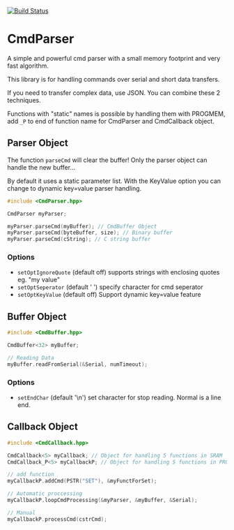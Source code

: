 [![Build Status](https://travis-ci.org/pvizeli/CmdParser.svg?branch=master)](https://travis-ci.org/pvizeli/CmdParser)

# CmdParser
A simple and powerful cmd parser with a small memory footprint and very fast algorithm.

This library is for handling commands over serial and short data transfers.

If you need to transfer complex data, use JSON. You can combine these 2 techniques.

Functions with "static" names is possible by handling them with PROGMEM,
add ```_P``` to end of function name for CmdParser and CmdCallback object.

## Parser Object

The function ```parseCmd``` will clear the buffer! Only the parser object can
handle the new buffer...

By default it uses a static parameter list. With the KeyValue option you can change
to dynamic key=value parser handling.

```c++
#include <CmdParser.hpp>

CmdParser myParser;

myParser.parseCmd(myBuffer); // CmdBuffer Object
myParser.parseCmd(byteBuffer, size); // Binary buffer
myParser.parseCmd(cString); // C string buffer

```

### Options
- ```setOptIgnoreQuote``` (default off) supports strings with enclosing quotes eg. "my value"
- ```setOptSeperator``` (default ' ') specify character for cmd seperator
- ```setOptKeyValue``` (default off) Support dynamic key=value feature


## Buffer Object

```c++
#include <CmdBuffer.hpp>

CmdBuffer<32> myBuffer;

// Reading Data
myBuffer.readFromSerial(&Serial, numTimeout);
```

### Options
- ```setEndChar``` (default '\n') set character for stop reading. Normal is a line end.

## Callback Object

```c++
#include <CmdCallback.hpp>

CmdCallback<5> myCallback; // Object for handling 5 functions in SRAM
CmdCallback_P<5> myCallbackP; // Object for handling 5 functions in PROGMEM

// add function
myCallbackP.addCmd(PSTR("SET"), &myFunctForSet);

// Automatic proccessing
myCallbackP.loopCmdProcessing(&myParser, &myBuffer, &Serial);

// Manual
myCallbackP.processCmd(cstrCmd);
```